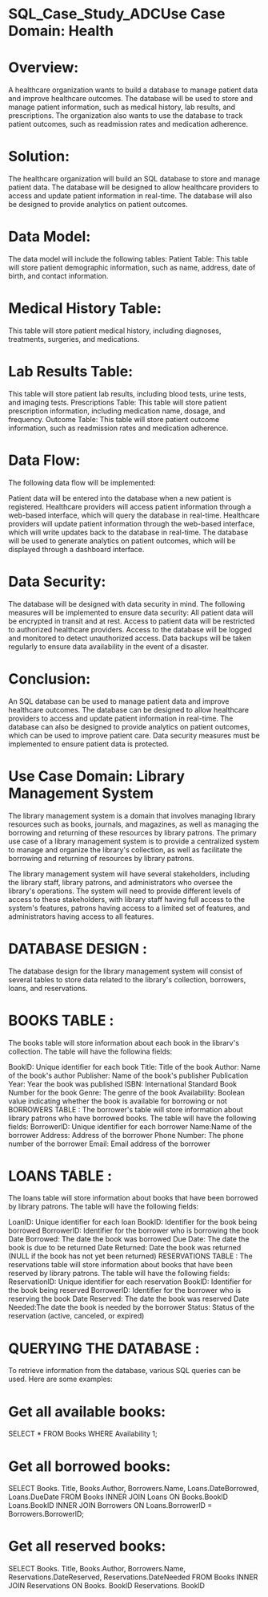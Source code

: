 # SQL_Case_Study_ADCUse Case Domain: Health

# Overview:
A healthcare organization wants to build a database to manage patient data and improve healthcare outcomes. The database will
be used to store and manage patient information, such as medical history, lab results, and prescriptions. The organization also
wants to use the database to track patient outcomes, such as readmission rates and medication adherence.

# Solution:
The healthcare organization will build an SQL database to store and manage patient data. The database will be designed to allow
healthcare providers to access and update patient information in real-time. The database will also be designed to provide
analytics on patient outcomes.

# Data Model:
The data model will include the following tables:
Patient Table: This table will store patient demographic information, such as name, address, date of birth, and contact
information.

# Medical History Table:
This table will store patient medical history, including diagnoses, treatments, surgeries, and medications.

# Lab Results Table:
This table will store patient lab results, including blood tests, urine tests, and imaging tests.
Prescriptions Table: This table will store patient prescription information, including medication name, dosage, and frequency.
Outcome Table: This table will store patient outcome information, such as readmission rates and medication adherence.

# Data Flow:

The following data flow will be implemented:

Patient data will be entered into the database when a new patient is registered.
Healthcare providers will access patient information through a web-based interface, which will query the database in real-time.
Healthcare providers will update patient information through the web-based interface, which will write updates back to the
database in real-time.
The database will be used to generate analytics on patient outcomes, which will be displayed through a dashboard interface.

# Data Security:
The database will be designed with data security in mind. The following measures will be implemented to ensure data security:
All patient data will be encrypted in transit and at rest.
Access to patient data will be restricted to authorized healthcare providers.
Access to the database will be logged and monitored to detect unauthorized access.
Data backups will be taken regularly to ensure data availability in the event of a disaster.

# Conclusion:
An SQL database can be used to manage patient data and improve healthcare outcomes. The database can be designed to allow
healthcare providers to access and update patient information in real-time. The database can also be designed to provide
analytics on patient outcomes, which can be used to improve patient care. Data security measures must be implemented to
ensure patient data is protected.

# Use Case Domain: Library Management System

The library management system is a domain that involves managing library resources such as books, journals, and magazines, as
well as managing the borrowing and returning of these resources by library patrons. The primary use case of a library
management system is to provide a centralized system to manage and organize the library's collection, as well as facilitate the
borrowing and returning of resources by library patrons.

The library management system will have several stakeholders, including the library staff, library patrons, and administrators who
oversee the library's operations. The system will need to provide different levels of access to these stakeholders, with library staff
having full access to the system's features, patrons having access to a limited set of features, and administrators having access to
all features.

# DATABASE DESIGN :
The database design for the library management system will consist of several tables to store data related to the library's
collection, borrowers, loans, and reservations.

# BOOKS TABLE :
The books table will store information about each book in the librarv's collection. The table will have the followina fields:

BooklD: Unique identifier for each book
Title: Title of the book
Author: Name of the book's author
Publisher: Name of the book's publisher
Publication Year: Year the book was published
ISBN: International Standard Book Number for the book
Genre: The genre of the book
Availability: Boolean value indicating whether the book is available for borrowing or not
BORROWERS TABLE : The borrower's table will store information about library patrons who have borrowed books. The table will
have the following fields:
BorrowerlD: Unique identifier for each borrower
Name:Name of the borrower
Address: Address of the borrower
Phone Number: The phone number of the borrower
Email: Email address of the borrower

# LOANS TABLE :
The loans table will store information about books that have been borrowed by library patrons. The table will have the following
fields:

LoanlD: Unique identifier for each loan
BooklD: Identifier for the book being borrowed
BorrowerlD: Identifier for the borrower who is borrowing the book
Date Borrowed: The date the book was borrowed
Due Date: The date the book is due to be returned
Date Returned: Date the book was returned (NULL if the book has not yet been returned)
RESERVATIONS TABLE :
The reservations table will store information about books that have been reserved by library patrons. The table will have the
following fields:
ReservationlD: Unique identifier for each reservation
BooklD: Identifier for the book being reserved
BorrowerlD: Identifier for the borrower who is reserving the book
Date Reserved: The date the book was reserved
Date Needed:The date the book is needed by the borrower
Status: Status of the reservation (active, canceled, or expired)

# QUERYING THE DATABASE :
To retrieve information from the database, various SQL queries can be used. Here are some examples:

# Get all available books:
SELECT * FROM Books WHERE Availability 1;

# Get all borrowed books:
SELECT Books. Title, Books.Author, Borrowers.Name, Loans.DateBorrowed, Loans.DueDate
FROM Books
INNER JOIN Loans ON Books.BooklD Loans.BooklD
INNER JOIN Borrowers ON Loans.BorrowerlD = Borrowers.BorrowerlD;

# Get all reserved books:
SELECT Books. Title, Books.Author, Borrowers.Name, Reservations.DateReserved, Reservations.DateNeeded
FROM Books
INNER JOIN Reservations ON Books. BooklD Reservations. BooklD
